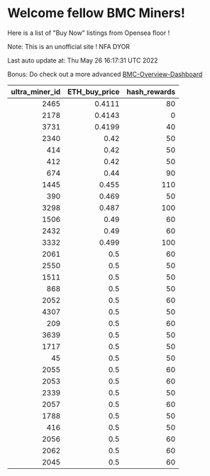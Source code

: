 # Welcome fellow BMC Miners!
Here is a list of "Buy Now" listings from Opensea floor !

Note: This is an unofficial site ! NFA DYOR

Last auto update at: Thu May 26 16:17:31 UTC 2022

Bonus: Do check out a more advanced [BMC-Overview-Dashboard](https://dune.com/defifunk/BMC-Overview-Dashboard)


|   ultra_miner_id |   ETH_buy_price |   hash_rewards |
|-----------------:|----------------:|---------------:|
|             2465 |          0.4111 |             80 |
|             2178 |          0.4143 |              0 |
|             3731 |          0.4199 |             40 |
|             2340 |          0.42   |             50 |
|              414 |          0.42   |             50 |
|              412 |          0.42   |             50 |
|              674 |          0.44   |             90 |
|             1445 |          0.455  |            110 |
|              390 |          0.469  |             50 |
|             3298 |          0.487  |            100 |
|             1506 |          0.49   |             60 |
|             2432 |          0.49   |             60 |
|             3332 |          0.499  |            100 |
|             2061 |          0.5    |             60 |
|             2550 |          0.5    |             50 |
|             1511 |          0.5    |             50 |
|              868 |          0.5    |             50 |
|             2052 |          0.5    |             60 |
|             4307 |          0.5    |             50 |
|              209 |          0.5    |             60 |
|             3639 |          0.5    |             50 |
|             1717 |          0.5    |             50 |
|               45 |          0.5    |             50 |
|             2055 |          0.5    |             60 |
|             2053 |          0.5    |             60 |
|             2339 |          0.5    |             50 |
|             2057 |          0.5    |             60 |
|             1788 |          0.5    |             50 |
|              416 |          0.5    |             50 |
|             2056 |          0.5    |             60 |
|             2062 |          0.5    |             60 |
|             2045 |          0.5    |             60 |